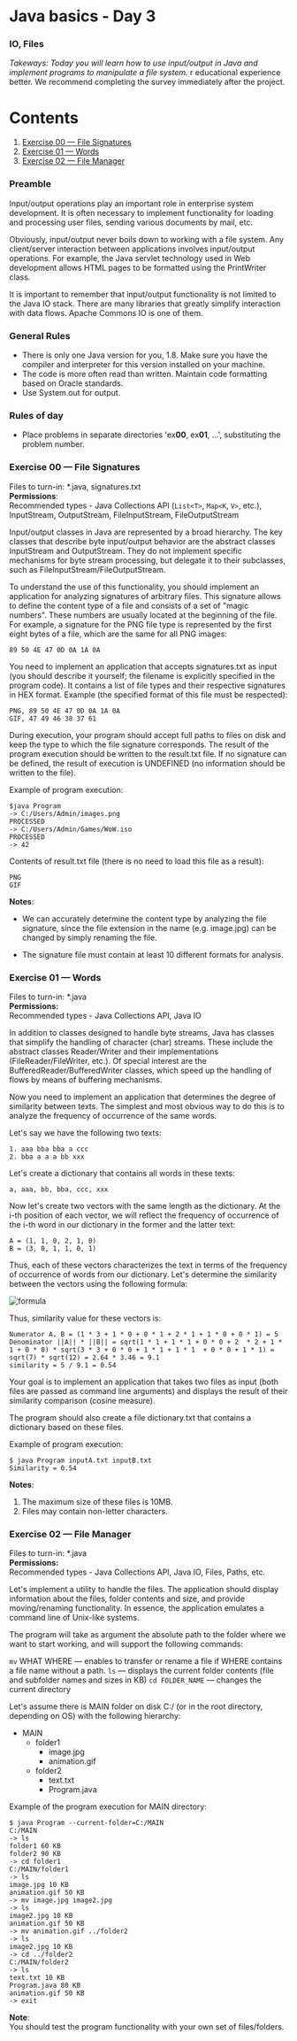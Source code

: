 # Java basics - Day 3
### IO, Files

*Takeways: Today you will learn how to use input/output in Java and implement programs to manipulate a file system.*
r educational experience better. We recommend completing the survey immediately after the project.

# Contents
1. [Exercise 00 — File Signatures](#exercise-00--file-signatures)
1. [Exercise 01 — Words](#exercise-01--words)
1. [Exercise 02 — File Manager](#exercise-02--file-manager)

### Preamble
Input/output operations play an important role in enterprise system development. It is often necessary to implement functionality for loading and processing user files, sending various documents by mail, etc.

Obviously, input/output never boils down to working with a file system. Any client/server interaction between applications involves input/output operations. For example, the Java servlet technology used in Web development allows HTML pages to be formatted using the PrintWriter class.

It is important to remember that input/output functionality is not limited to the Java IO stack. There are many libraries that greatly simplify interaction with data flows. Apache Commons IO is one of them.

### General Rules
- There is only one Java version for you, 1.8. Make sure you have the compiler and interpreter for this version installed on your machine.
- The code is more often read than written. Maintain code formatting based on Oracle standards.
- Use System.out for output.

###  Rules of day
- Place problems in separate directories 'ex**00**, ex**01**, ...', substituting the problem number.

### Exercise 00 — File Signatures
Files to turn-in: *.java, signatures.txt\
**Permissions**:\
Recommended types - Java Collections API (`List<T>`, `Map<K`, `V>`, etc.), InputStream, OutputStream, FileInputStream, FileOutputStream

Input/output classes in Java are represented by a broad hierarchy. The key classes that describe byte input/output behavior are the abstract classes InputStream and OutputStream. They do not implement specific mechanisms for byte stream processing, but delegate it to their subclasses, such as FileInputStream/FileOutputStream.

To understand the use of this functionality, you should implement an application for analyzing signatures of arbitrary files. This signature allows to define the content type of a file and consists of a set of "magic numbers". These numbers are usually located at the beginning of the file. For example, a signature for the PNG file type is represented by the first eight bytes of a file, which are the same for all PNG images:
```
89 50 4E 47 0D 0A 1A 0A
```

You need to implement an application that accepts signatures.txt as input (you should describe it yourself; the filename is explicitly specified in the program code). It contains a list of file types and their respective signatures in HEX format. Example (the specified format of this file must be respected):
```
PNG, 89 50 4E 47 0D 0A 1A 0A
GIF, 47 49 46 38 37 61
```
During execution, your program should accept full paths to files on disk and keep the type to which the file signature corresponds. The result of the program execution should be written to the result.txt file. If no signature can be defined, the result of execution is UNDEFINED (no information should be written to the file).

Example of program execution:
```
$java Program
-> C:/Users/Admin/images.png
PROCESSED
-> C:/Users/Admin/Games/WoW.iso
PROCESSED
-> 42
```
Contents of result.txt file (there is no need to load this file as a result):
```
PNG
GIF
```

**Notes**:
- We can accurately determine the content type by analyzing the file signature, since the file extension in the name (e.g. image.jpg) can be changed by simply renaming the file.

- The signature file must contain at least 10 different formats for analysis.

### Exercise 01 — Words
Files to turn-in: *.java\
**Permissions:**\
Recommended types - Java Collections API, Java IO

In addition to classes designed to handle byte streams, Java has classes that simplify the handling of character (char) streams. These include the abstract classes Reader/Writer and their implementations (FileReader/FileWriter, etc.). Of special interest are the BufferedReader/BufferedWriter classes, which speed up the handling of flows by means of buffering mechanisms.

Now you need to implement an application that determines the degree of similarity between texts. The simplest and most obvious way to do this is to analyze the frequency of occurrence of the same words.

Let's say we have the following two texts:
```
1. aaa bba bba a ccc
2. bba a a a bb xxx
```
Let's create a dictionary that contains all words in these texts:
```
a, aaa, bb, bba, ccc, xxx
```
Now let's create two vectors with the same length as the dictionary. At the i-th position of each vector, we will reflect the frequency of occurrence of the i-th word in our dictionary in the former and the latter text:
```
A = (1, 1, 0, 2, 1, 0)
B = (3, 0, 1, 1, 0, 1)
```

Thus, each of these vectors characterizes the text in terms of the frequency of occurrence of words from our dictionary. Let's determine the similarity between the vectors using the following formula:

![formula](misc/images/formula.png)

Thus, similarity value for these vectors is:
```
Numerator A. B = (1 * 3 + 1 * 0 + 0 * 1 + 2 * 1 + 1 * 0 + 0 * 1) = 5
Denominator ||A|| * ||B|| = sqrt(1 * 1 + 1 * 1 + 0 * 0 + 2  * 2 + 1 * 1 + 0 * 0) * sqrt(3 * 3 + 0 * 0 + 1 * 1 + 1 * 1  + 0 * 0 + 1 * 1) = sqrt(7) * sqrt(12) = 2.64 * 3.46 = 9.1
similarity = 5 / 9.1 = 0.54
```
Your goal is to implement an application that takes two files as input (both files are passed as command line arguments) and displays the result of their similarity comparison (cosine measure).

The program should also create a file dictionary.txt that contains a dictionary based on these files.

Example of program execution:
```
$ java Program inputA.txt inputB.txt
Similarity = 0.54
```

**Notes**:
1. The maximum size of these files is 10MB.
2. Files may contain non-letter characters.

### Exercise 02 — File Manager
Files to turn-in: *.java\
**Permissions:**\
Recommended types - Java Collections API, Java IO, Files, Paths, etc.

Let's implement a utility to handle the files. The application should display information about the files, folder contents and size, and provide moving/renaming functionality. In essence, the application emulates a command line of Unix-like systems.

The program will take as argument the absolute path to the folder where we want to start working, and will support the following commands:

`mv` WHAT WHERE — enables to transfer or rename a file if WHERE contains a file name without a path.
`ls` — displays the current folder contents (file and subfolder names and sizes in KB)
`cd FOLDER_NAME` — changes the current directory

Let's assume there is MAIN folder on disk C:/ (or in the root directory, depending on OS) with the following hierarchy:
- MAIN
  + folder1
    * image.jpg
    * animation.gif
  + folder2
    * text.txt
    * Program.java

Example of the program execution for MAIN directory:
```
$ java Program --current-folder=C:/MAIN
C:/MAIN
-> ls
folder1 60 KB
folder2 90 KB
-> cd folder1
C:/MAIN/folder1
-> ls
image.jpg 10 KB
animation.gif 50 KB
-> mv image.jpg image2.jpg
-> ls
image2.jpg 10 KB
animation.gif 50 KB
-> mv animation.gif ../folder2
-> ls
image2.jpg 10 KB
-> cd ../folder2
C:/MAIN/folder2
-> ls
text.txt 10 KB
Program.java 80 KB
animation.gif 50 KB
-> exit
```

**Note**:<br>
You should test the program functionality with your own set of files/folders.
